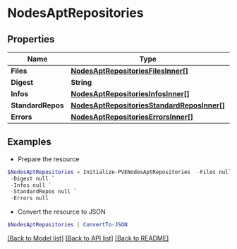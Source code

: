 # NodesAptRepositories
## Properties

Name | Type | Description | Notes
------------ | ------------- | ------------- | -------------
**Files** | [**NodesAptRepositoriesFilesInner[]**](NodesAptRepositoriesFilesInner.md) |  | [optional] 
**Digest** | **String** |  | [optional] 
**Infos** | [**NodesAptRepositoriesInfosInner[]**](NodesAptRepositoriesInfosInner.md) |  | [optional] 
**StandardRepos** | [**NodesAptRepositoriesStandardReposInner[]**](NodesAptRepositoriesStandardReposInner.md) |  | [optional] 
**Errors** | [**NodesAptRepositoriesErrorsInner[]**](NodesAptRepositoriesErrorsInner.md) |  | [optional] 

## Examples

- Prepare the resource
```powershell
$NodesAptRepositories = Initialize-PVENodesAptRepositories  -Files null `
 -Digest null `
 -Infos null `
 -StandardRepos null `
 -Errors null
```

- Convert the resource to JSON
```powershell
$NodesAptRepositories | ConvertTo-JSON
```

[[Back to Model list]](../README.md#documentation-for-models) [[Back to API list]](../README.md#documentation-for-api-endpoints) [[Back to README]](../README.md)

